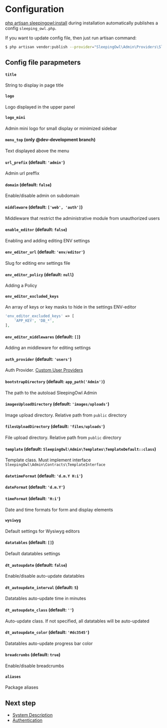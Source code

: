 # Configuration

[php artisan sleepingowl:install](installation#artisan) during installation automatically publishes a config `sleeping_owl.php`.

If you want to update config file, then just run artisan command:
```bash
$ php artisan vendor:publish --provider="SleepingOwl\Admin\Providers\SleepingOwlServiceProvider" --tag="config"
```

## Config file parapmeters

#### `title`
String to display in page title

#### `logo`
Logo displayed in the upper panel

#### `logo_mini`
Admin mini logo for small display or minimized sidebar

#### `menu_top` (only @dev-development branch)
Text displayed above the menu

#### `url_prefix` (default: `'admin'`)
Admin url preffix

#### `domain` (default: `false`)
Enable/disable admin on subdomain

#### `middleware` (default: `['web', 'auth']`)
Middleware that restrict the administrative module from unauthorized users

#### `enable_editor` (default: `false`)
Enabling and adding editing ENV settings

#### `env_editor_url` (default: `'env/editor'`)
Slug for editing env settings file

#### `env_editor_policy` (default: `null`)
Adding a Policy

#### `env_editor_excluded_keys`
An array of keys or key masks to hide in the settings ENV-editor
```php
'env_editor_excluded_keys' => [
    'APP_KEY', 'DB_*',
],
```

#### `env_editor_middlewares` (default: `[]`)
Adding an middleware for editing settings

#### `auth_provider` (default: `'users'`)
Auth Provider. [Custom User Providers](https://laravel.com/docs/authentication#adding-custom-user-providers)

#### `bootstrapDirectory` (default: `app_path('Admin')`)
The path to the autoload SleepingOwl Admin

#### `imagesUploadDirectory` (default: `'images/uploads'`)
Image upload directory. Relative path from `public` directory

#### `filesUploadDirectory` (default: `'files/uploads'`)
File upload directory. Relative path from `public` directory

#### `template` (default: `SleepingOwl\Admin\Templates\TemplateDefault::class`)
Template class. Must implement interface `SleepingOwl\Admin\Contracts\TemplateInterface`

#### `datetimeFormat` (default: `'d.m.Y H:i'`)
#### `dateFormat` (default: `'d.m.Y'`)
#### `timeFormat` (default: `'H:i'`)
Date and time formats for form and display elements

#### `wysiwyg`
Default settings for Wysiwyg editors

#### `datatables` (default: `[]`)
Default datatables settings

#### `dt_autoupdate` (default: `false`)
Enable/disable auto-update datatables

#### `dt_autoupdate_interval` (default: `5`)
Datatables auto-update time in minutes

#### `dt_autoupdate_class` (default: `''`)
Auto-update class. If not specified, all datatables will be auto-updated

#### `dt_autoupdate_color` (default: `'#dc3545'`)
Datatables auto-update progress bar color

#### `breadcrumbs` (default: `true`)
Enable/disable breadcrumbs

#### `aliases`
Package aliases


## Next step
- [System Description](global)
- [Authentication](authentication)
